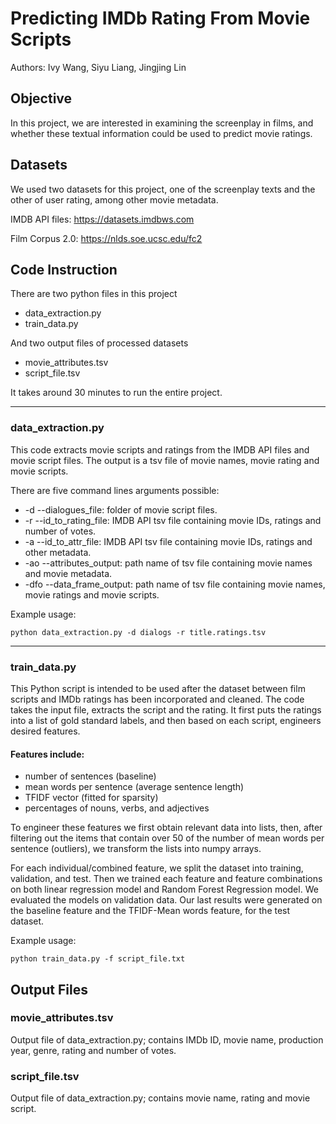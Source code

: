 # Predicting IMDb Rating From Movie Scripts
Authors: Ivy Wang, Siyu Liang, Jingjing Lin
## Objective 

In this project, we are interested in examining the screenplay in films, and whether 
these textual information could be used to predict movie ratings. 

## Datasets

We used two datasets for this project, one of the screenplay texts and the other of 
user rating, among other movie metadata. 

IMDB API files: https://datasets.imdbws.com

Film Corpus 2.0: https://nlds.soe.ucsc.edu/fc2

## Code Instruction

There are two python files in this project
- data_extraction.py 
- train_data.py

And two output files of processed datasets 
- movie_attributes.tsv
- script_file.tsv

It takes around 30 minutes to run the entire project.

-------------

### data_extraction.py

This code extracts movie scripts and ratings from the IMDB API files and movie script files. 
The output is a tsv file of movie names, movie rating and movie scripts. 

There are five command lines arguments possible: 

* -d --dialogues_file: folder of movie script files. 
* -r --id_to_rating_file: IMDB API tsv file containing movie IDs, ratings and number of votes.
* -a --id_to_attr_file: IMDB API tsv file containing movie IDs, ratings and other metadata.
* -ao --attributes_output: path name of tsv file containing movie names and movie metadata.
* -dfo --data_frame_output: path name of tsv file containing movie names, movie ratings and movie scripts.

Example usage:

    python data_extraction.py -d dialogs -r title.ratings.tsv 
    
-----

### train_data.py

This Python script is intended to be used after the dataset between film scripts and IMDb 
ratings has been incorporated and cleaned. The code takes the input file, extracts the 
script and the rating. It first puts the ratings into a list of gold standard labels, 
and then based on each script, engineers desired features. 

#### Features include:
- number of sentences (baseline)
- mean words per sentence (average sentence length)
- TFIDF vector (fitted for sparsity)
- percentages of nouns, verbs, and adjectives

To engineer these features we first obtain relevant data into lists, then, after filtering out the items that contain over 50 of the number of mean words per sentence (outliers), we transform the lists into numpy arrays. 

For each individual/combined feature, we split the dataset into training, validation, and test. Then we trained each feature  and feature combinations on both linear regression model and Random Forest Regression model. We evaluated the models on validation data. 
Our last results were generated on the baseline feature and the TFIDF-Mean words feature, for the test dataset.

Example usage: 

    python train_data.py -f script_file.txt
    
## Output Files

### movie_attributes.tsv

Output file of data_extraction.py; contains IMDb ID, movie name, production year, genre, rating 
and number of votes. 

### script_file.tsv

Output file of data_extraction.py; contains movie name, rating and movie script.
